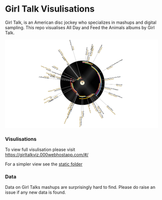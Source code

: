# Girl Talk Visulisations

 Girl Talk, is an American disc jockey who specializes in mashups and digital sampling. This repo visualises All Day and Feed the Animals
 albums by Girl Talk.
 
 ![Record](https://github.com/YusofBandar/girl_talk/blob/master/data/screen_shots/capture.PNG)
 
 
 ### Visulisations
 
 To view full visulisation please visit https://girltalkviz.000webhostapp.com/#/
 
 For a simpler view see the [static folder](https://github.com/YusofBandar/girl_talk/tree/master/static)
 
 ### Data
 
Data on Girl Talks mashups are surprisingly hard to find. Please do raise an issue if any new data is found.

